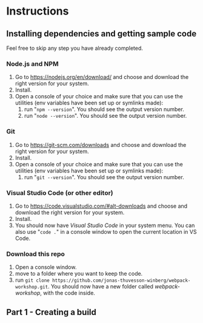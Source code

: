 # Instructions

## Installing dependencies and getting sample code
Feel free to skip any step you have already completed.

### Node.js and NPM
1. Go to https://nodejs.org/en/download/ and choose and download the right version for your system.
2. Install.
3. Open a console of your choice and make sure that you can use the utilities (env variables have been set up or symlinks made):
    1. run "`npm --version`". You should see the output version number.
    2. run "`node --version`". You should see the output version number.

### Git
1. Go to https://git-scm.com/downloads and choose and download the right version for your system.
2. Install.
3. Open a console of your choice and make sure that you can use the utilities (env variables have been set up or symlinks made):
    1. run "`git --version`". You should see the output version number.

### Visual Studio Code (or other editor)
1. Go to https://code.visualstudio.com/#alt-downloads and choose and download the right version for your system. 
2. Install.
3. You should now have *Visual Studio Code* in your system menu. You can also use "`code .`" in a console window to open the current location in VS Code.

### Download this repo
1. Open a console window.
2. move to a folder where you want to keep the code.
2. run `git clone https://github.com/jonas-thuvesson-winberg/webpack-workshop.git`. You should now have a new folder called *webpack-workshop*, with the code inside.

## Part 1 - Creating a build




